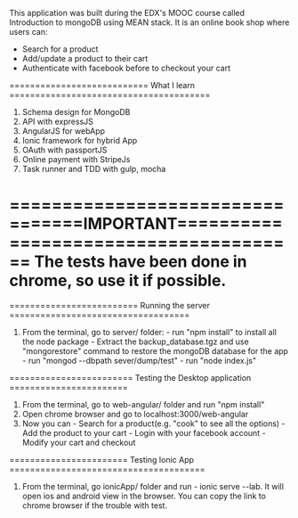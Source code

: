 This application was built during the EDX's MOOC course called Introduction to mongoDB
using MEAN stack. It is an online book shop where users can:
  - Search for a product
  - Add/update a product to their cart
  - Authenticate with facebook before to checkout your cart

=========================== What I learn =======================================
  1. Schema design for MongoDB
  2. API with expressJS  
  3. AngularJS for webApp
  4. Ionic framework for hybrid App
  5. OAuth with passportJS
  6. Online payment with StripeJs
  7. Task runner and TDD with gulp, mocha

=================================IMPORTANT======================================
The tests have been done in chrome, so use it if possible.
================================================================================

========================= Running the server ===================================
  1. From the terminal, go to server/ folder:
    - run "npm install" to install all the node package
    - Extract the backup_database.tgz and use "mongorestore" command to restore
    the mongoDB database for the app  
    - run  "mongod --dbpath sever/dump/test"
    - run "node index.js"

======================== Testing the Desktop application =======================
  1. From the terminal, go to web-angular/ folder and run "npm install"
  2. Open chrome browser and go to localhost:3000/web-angular  
  3. Now you can
    - Search for a product(e.g. "cook" to see all the options)
    - Add the product to your cart
    - Login with your facebook account
    - Modify your cart and checkout

======================= Testing Ionic App ======================================
  1. From the terminal, go ionicApp/ folder and run
    - ionic serve --lab. It will open ios and android view in the browser.
      You can copy the link to chrome browser if the trouble with test.
